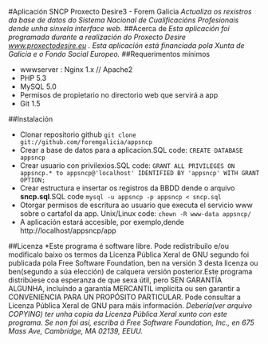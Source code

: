 #Aplicación SNCP Proxecto Desire3 - Forem Galicia
*Actualiza os rexistros da base de datos do Sistema Nacional*
*de Cualificacións Profesionais dende unha sinxela interface web.*
##Acerca de
*Esta aplicación foi programada durante a realización do Proxecto Desire www.proxectodesire.eu .*
*Esta aplicación está financiada pola Xunta de Galicia e o Fondo Social Europeo.*
##Requerimentos mínimos
* wwwserver : Nginx 1.x // Apache2 
* PHP 5.3
* MySQL 5.0
* Permisos de propietario no directorio web que servirá a app
* Git 1.5

##Instalación
* Clonar repositorio github `git clone git://github.com/foremgalicia/appsncp`
* Crear a base de datos para a aplicacion.SQL code: `CREATE DATABASE appsncp`
* Crear usuario con privilexios.SQL code: `GRANT ALL PRIVILEGES ON appsncp.* to appsncp@'localhost' IDENTIFIED BY 'appsncp' WITH GRANT OPTION;`
* Crear estructura e insertar os registros da BBDD dende o arquivo **sncp.sql**.SQL code `mysql -u appsncp -p appsncp < sncp.sql`
* Otorgar permisos de escritura ao usuario que executa el servicio www sobre o cartafol da app. Unix/Linux code: `chown -R www-data appsncp/`
* A aplicación estará accesible, por exemplo,dende http://localhost/appsncp/app

##Licenza
*Este programa é software libre. Pode redistribuilo e/ou modificalo baixo os termos da Licenza Pública Xeral de GNU segundo foi publicada pola Free Software Foundation, ben na versión 3 desta licenza ou ben(segundo a súa elección) de calquera versión posterior.Este programa distribúese coa esperanza de que sexa útil, pero SEN GARANTÍA ALGUNHA, incluíndo a garantía MERCANTIL implícita ou sen garantir a CONVENIENCIA PARA UN PROPÓSITO PARTICULAR. Pode consultar a Licenza Pública Xeral de GNU para máis información.
*Debería(ver arquivo COPYING) ter unha copia da Licenza Pública Xeral xunto con este programa. Se non foi así, escriba á Free Software Foundation, Inc., en 675 Mass Ave, Cambridge, MA 02139, EEUU.*

